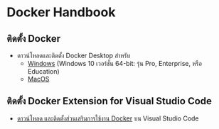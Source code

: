 
# Docker Handbook

## ติดตั้ง Docker 

- ดาวน์โหลดและติดตั้ง Docker Desktop สำหรับ
  - [Windows](https://docs.docker.com/docker-for-windows/install/) (Windows 10 เวอร์ชั่น 64-bit: รุ่น Pro, Enterprise, หรือ Education)
  - [MacOS](https://docs.docker.com/docker-for-mac/install/)


## ติดตั้ง Docker Extension for Visual Studio Code

- [ดาวน์โหลด และติดตั้งส่วนเสริมการใช้งาน Docker](https://marketplace.visualstudio.com/items?itemName=ms-azuretools.vscode-docker) บน Visual Studio Code